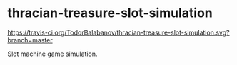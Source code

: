 # thracian-treasure-slot-simulation

https://travis-ci.org/TodorBalabanov/thracian-treasure-slot-simulation.svg?branch=master

Slot machine game simulation.
